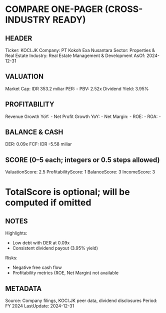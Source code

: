 # COMPARE ONE-PAGER (CROSS-INDUSTRY READY)

## HEADER
Ticker: KOCI.JK
Company: PT Kokoh Exa Nusantara
Sector: Properties & Real Estate
Industry: Real Estate Management & Development
AsOf: 2024-12-31

## VALUATION
Market Cap: IDR 353.2 miliar
PER: -
PBV: 2.52x
Dividend Yield: 3.95%

## PROFITABILITY
Revenue Growth YoY: -
Net Profit Growth YoY: -
Net Margin: -
ROE: -
ROA: -

## BALANCE & CASH
DER: 0.09x
FCF: IDR -5.58 miliar

## SCORE (0–5 each; integers or 0.5 steps allowed)
ValuationScore: 2.5
ProfitabilityScore: 1
BalanceScore: 3
IncomeScore: 3
# TotalScore is optional; will be computed if omitted

## NOTES
Highlights:
- Low debt with DER at 0.09x
- Consistent dividend payout (3.95% yield)

Risks:
- Negative free cash flow
- Profitability metrics (ROE, Net Margin) not available

## METADATA
Source: Company filings, KOCI.JK peer data, dividend disclosures
Period: FY 2024
LastUpdate: 2024-12-31